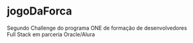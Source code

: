 # jogoDaForca

Segundo Challenge do programa ONE de formação de desenvolvedores Full Stack em parceria Oracle/Alura
